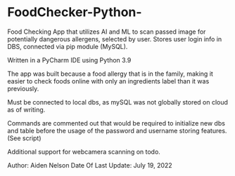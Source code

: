 # FoodChecker-Python-
Food Checking App that utilizes AI and ML to scan passed image for potentially dangerous allergens, selected by user. 
Stores user login info in DBS, connected via pip module (MySQL).

Written in a PyCharm IDE using Python 3.9

The app was built because a food allergy that is in the family, making it easier to check foods online with only an ingredients label than it was previously.

Must be connected to local dbs, as mySQL was not globally stored on cloud as of writing. 

Commands are commented out that would be required to initialize new dbs and table before the usage of the password and username storing features.
(See script)

Additional support for webcamera scanning on todo.

Author: Aiden Nelson
Date Of Last Update: July 19, 2022
